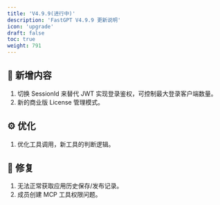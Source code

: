 ```yaml
---
title: 'V4.9.9(进行中)'
description: 'FastGPT V4.9.9 更新说明'
icon: 'upgrade'
draft: false
toc: true
weight: 791
---
```



## 🚀 新增内容

1. 切换 SessionId 来替代 JWT 实现登录鉴权，可控制最大登录客户端数量。
2. 新的商业版 License 管理模式。

## ⚙️ 优化

1. 优化工具调用，新工具的判断逻辑。

## 🐛 修复

1. 无法正常获取应用历史保存/发布记录。
2. 成员创建 MCP 工具权限问题。
